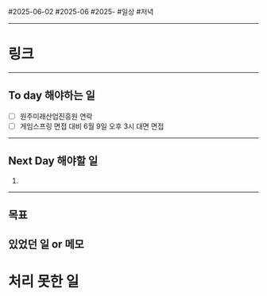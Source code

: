 #2025-06-02 #2025-06 #2025-
#일상 #저녁 

-------
# 링크


---
## To day 해야하는 일
- [ ] 원주미래산업진흥원 연락
- [ ] 게임스프링 면접 대비 6월 9일 오후 3시 대면 면접

---
## Next Day 해야할 일
1. 

---

## 목표


## 있었던 일  or 메모


# 처리 못한 일